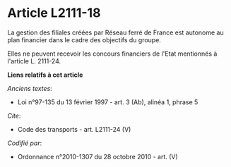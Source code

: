 # Article L2111-18

La gestion des filiales créées par Réseau ferré de France est autonome au plan financier dans le cadre des objectifs du
groupe. 

Elles ne peuvent recevoir les concours financiers de l'Etat mentionnés à l'article L. 2111-24.

**Liens relatifs à cet article**

_Anciens textes_:

  - Loi n°97-135 du 13 février 1997 - art. 3 (Ab), alinéa 1, phrase 5

_Cite_:

  - Code des transports - art. L2111-24 (V)

_Codifié par_:

  - Ordonnance n°2010-1307 du 28 octobre 2010 - art. (V)
